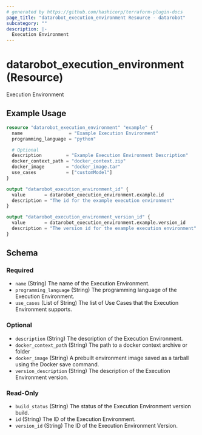 ```yaml
---
# generated by https://github.com/hashicorp/terraform-plugin-docs
page_title: "datarobot_execution_environment Resource - datarobot"
subcategory: ""
description: |-
  Execution Environment
---
```


# datarobot_execution_environment (Resource)

Execution Environment

## Example Usage

```terraform
resource "datarobot_execution_environment" "example" {
  name                 = "Example Execution Environment"
  programming_language = "python"

  # Optional
  description         = "Example Execution Environment Description"
  docker_context_path = "docker_context.zip"
  docker_image        = "docker_image.tar"
  use_cases           = ["customModel"]
}

output "datarobot_execution_environment_id" {
  value       = datarobot_execution_environment.example.id
  description = "The id for the example execution environment"
}

output "datarobot_execution_environment_version_id" {
  value       = datarobot_execution_environment.example.version_id
  description = "The version id for the example execution environment"
}
```

<!-- schema generated by tfplugindocs -->
## Schema

### Required

- `name` (String) The name of the Execution Environment.
- `programming_language` (String) The programming language of the Execution Environment.
- `use_cases` (List of String) The list of Use Cases that the Execution Environment supports.

### Optional

- `description` (String) The description of the Execution Environment.
- `docker_context_path` (String) The path to a docker context archive or folder
- `docker_image` (String) A prebuilt environment image saved as a tarball using the Docker save command.
- `version_description` (String) The description of the Execution Environment version.

### Read-Only

- `build_status` (String) The status of the Execution Environment version build.
- `id` (String) The ID of the Execution Environment.
- `version_id` (String) The ID of the Execution Environment Version.

